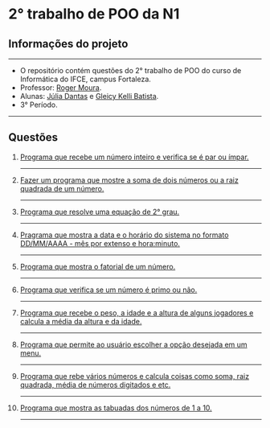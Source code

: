 <!doctype html1>
<meta charset = "utf-8">
<html>
<h1> 2° trabalho de POO da N1</h1>
<h2> Informações do projeto</h2>
<hr>
<ul> 
  <li> O repositório contém questões do 2° trabalho de POO do curso de Informática do IFCE, campus Fortaleza.</li>
  <li> Professor: <a href = ""> Roger Moura</a>.</li>
  <li> Alunas: <a href = "https://github.com/juliadantasdev"> Júlia Dantas</a> e <a href = "https://github.com/gkb63"> Gleicy Kelli Batista</a>.</li>
  <li> 3° Período. </li>
</ul>
<hr>

<h2> Questões </h2>

<ol>
  
  <li> <a href = "https://github.com/juliadantasdev/T2_POO_2022.2/blob/main/T2_POO/src/quest%C3%B5es/Quest%C3%A3o1.java"> Programa que recebe um número inteiro e verifica se é par ou ímpar.</a> </li><hr>
  
  <li> <a href = "https://github.com/juliadantasdev/T2_POO_2022.2/blob/main/T2_POO/src/quest%C3%B5es/Quest%C3%A3o2.java"> Fazer um programa que mostre a soma de dois números ou a raiz quadrada de um número.</a> </li> <hr>
  
  <li> <a href = "https://github.com/juliadantasdev/T2_POO_2022.2/blob/main/T2_POO/src/quest%C3%B5es/Quest%C3%A3o3.java"> Programa que resolve uma equação de 2° grau.</a> </li> <hr>
  
  <li> <a href = "https://github.com/juliadantasdev/T2_POO_2022.2/blob/main/T2_POO/src/quest%C3%B5es/Quest%C3%A3o4.java"> Pragrama que mostra a data e o horário do sistema no formato DD/MM/AAAA - mês por extenso e hora:minuto.</a> </li> <hr>
    
  <li> <a href = "https://github.com/juliadantasdev/T2_POO_2022.2/blob/main/T2_POO/src/quest%C3%B5es/Quest%C3%A3o5.java"> Programa que mostra o fatorial de um número.</a> </li> <hr>
    
  <li> <a href = "https://github.com/juliadantasdev/T2_POO_2022.2/blob/main/T2_POO/src/quest%C3%B5es/Quest%C3%A3o6.java"> Programa que verifica se um número é primo ou não.</a> </li> <hr>
    
  <li> <a href = "https://github.com/juliadantasdev/T2_POO_2022.2/blob/main/T2_POO/src/quest%C3%B5es/Quest%C3%A3o7.java"> Programa que recebe o peso, a idade e a altura de alguns jogadores e calcula a média da altura e da idade.</a> </li> <hr>
    
  <li> <a href = "https://github.com/juliadantasdev/T2_POO_2022.2/blob/main/T2_POO/src/quest%C3%B5es/Quest%C3%A3o8.java"> Programa que permite ao usuário escolher a opção desejada em um menu.</a> </li> <hr>
    
  <li> <a href = "https://github.com/juliadantasdev/T2_POO_2022.2/blob/main/T2_POO/src/quest%C3%B5es/Quest%C3%A3o9.java"> Programa que rebe vários números e calcula coisas como soma, raiz quadrada, média de números digitados e etc.</a> </li> <hr>
   
  <li> <a href = "https://github.com/juliadantasdev/T2_POO_2022.2/blob/main/T2_POO/src/quest%C3%B5es/Quest%C3%A3o10.java"> Programa que mostra as tabuadas dos números de 1 a 10.</a> </li> <hr>
</ol>
  
</html>
